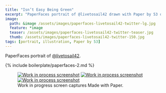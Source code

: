 ```yaml
---
title: "Isn’t Easy Being Green"
excerpt: "PaperFaces portrait of @livetosail42 drawn with Paper by 53 on an iPad."
image: 
  path: &image /assets/images/paperfaces-livetosail42-twitter-lg.jpg 
  feature: *image
  teaser: /assets/images/paperfaces-livetosail42-twitter-teaser.jpg
  thumb: /assets/images/paperfaces-livetosail42-twitter-150.jpg
tags: [portrait, illustration, Paper by 53]
---
```


PaperFaces portrait of [@livetosail42](http://twitter.com/livetosail42).

{% include boilerplate/paperfaces-2.md %}

<figure class="third">
  <a href="{{ site.url }}/assets/images/paperfaces-livetosail42-process-1-lg.jpg"><img src="{{ site.url }}/assets/images/paperfaces-livetosail42-process-1-600.jpg" alt="Work in process screenshot"></a>
  <a href="{{ site.url }}/assets/images/paperfaces-livetosail42-process-2-lg.jpg"><img src="{{ site.url }}/assets/images/paperfaces-livetosail42-process-2-600.jpg" alt="Work in process screenshot"></a>
  <a href="{{ site.url }}/assets/images/paperfaces-livetosail42-process-3-lg.jpg"><img src="{{ site.url }}/assets/images/paperfaces-livetosail42-process-3-600.jpg" alt="Work in process screenshot"></a>
  <figcaption>Work in progress screen captures Made with Paper.</figcaption>
</figure>